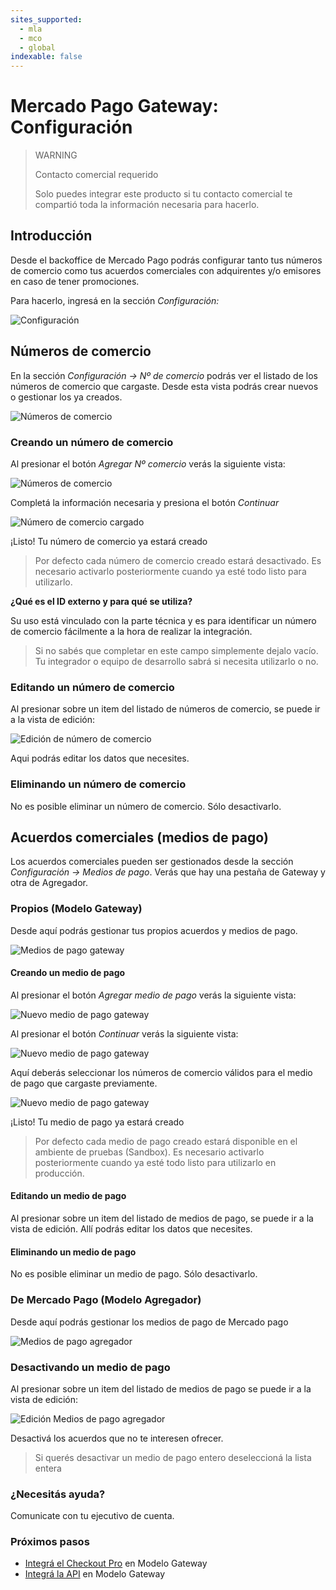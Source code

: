 ```yaml
---
sites_supported:
  - mla
  - mco
  - global
indexable: false
---
```


# Mercado Pago Gateway: Configuración

> WARNING
>
> Contacto comercial requerido
>
> Solo puedes integrar este producto si tu contacto comercial te compartió toda la información necesaria para hacerlo.

## Introducción

Desde el backoffice de Mercado Pago podrás configurar tanto tus números de comercio como tus acuerdos comerciales con adquirentes y/o emisores en caso de tener promociones.

Para hacerlo, ingresá en la sección _Configuración:_

![Configuración](/images/gateway/configuration.png)

## Números de comercio

En la sección _Configuración &rarr; Nº de comercio_ podrás ver el listado de los números de comercio que cargaste. Desde esta vista podrás crear nuevos o gestionar los ya creados.

![Números de comercio](/images/gateway/merchant_accounts.png)

### Creando un número de comercio

Al presionar el botón _Agregar Nº comercio_ verás la siguiente vista:

![Números de comercio](/images/gateway/merchant_accounts_new.png)

Completá la información necesaria y presiona el botón _Continuar_

![Número de comercio cargado](/images/gateway/merchant_accounts_congrats.png)

¡Listo! Tu número de comercio ya estará creado

> Por defecto cada número de comercio creado estará desactivado. Es necesario activarlo posteriormente cuando ya esté todo listo para utilizarlo.

**¿Qué es el ID externo y para qué se utiliza?**

Su uso está vinculado con la parte técnica y es para identificar un número de comercio fácilmente a la hora de realizar la integración.

> Si no sabés que completar en este campo simplemente dejalo vacío. Tu integrador o equipo de desarrollo sabrá si necesita utilizarlo o no.

### Editando un número de comercio

Al presionar sobre un item del listado de números de comercio, se puede ir a la vista de edición:

![Edición de número de comercio](/images/gateway/merchant_accounts_edit.png)

Aqui podrás editar los datos que necesites.

### Eliminando un número de comercio

No es posible eliminar un número de comercio. Sólo desactivarlo.

## Acuerdos comerciales (medios de pago)

Los acuerdos comerciales pueden ser gestionados desde la sección _Configuración &rarr; Medios de pago_. Verás que hay una pestaña de Gateway y otra de Agregador.

### Propios (Modelo Gateway)

Desde aquí podrás gestionar tus propios acuerdos y medios de pago.

![Medios de pago gateway](/images/gateway/payment_methods_gateway.png)

#### Creando un medio de pago

Al presionar el botón _Agregar medio de pago_ verás la siguiente vista:

![Nuevo medio de pago gateway](/images/gateway/payment_methods_gateway_new.png)

Al presionar el botón _Continuar_ verás la siguiente vista:

![Nuevo medio de pago gateway](/images/gateway/payment_methods_gateway_new_2.png)

Aquí deberás seleccionar los números de comercio válidos para el medio de pago que cargaste previamente.

![Nuevo medio de pago gateway](/images/gateway/payment_methods_gateway_new_3.png)

¡Listo! Tu medio de pago ya estará creado

> Por defecto cada medio de pago creado estará disponible en el ambiente de pruebas (Sandbox). Es necesario activarlo posteriormente cuando ya esté todo listo para utilizarlo en producción.

#### Editando un medio de pago

Al presionar sobre un item del listado de medios de pago, se puede ir a la vista de edición. Allí podrás editar los datos que necesites.

#### Eliminando un medio de pago

No es posible eliminar un medio de pago. Sólo desactivarlo.

### De Mercado Pago (Modelo Agregador)

Desde aquí podrás gestionar los medios de pago de Mercado pago

![Medios de pago agregador](/images/gateway/payment_methods_aggregator.png)

### Desactivando un medio de pago

Al presionar sobre un item del listado de medios de pago se puede ir a la vista de edición:

![Edición Medios de pago agregador](/images/gateway/payment_methods_aggregator_edit.png)

Desactivá los acuerdos que no te interesen ofrecer.

> Si querés desactivar un medio de pago entero deseleccioná la lista entera

### ¿Necesitás ayuda?

Comunicate con tu ejecutivo de cuenta.

### Próximos pasos

* [Integrá el Checkout Pro](https://www.mercadopago.com.ar/developers/es/guides/gateway/web-checkout/receiving-payments) en Modelo Gateway
* [Integrá la API](https://www.mercadopago.com.ar/developers/es/guides/gateway/api/receiving-payments) en Modelo Gateway
